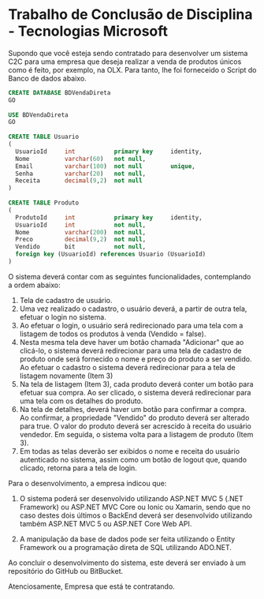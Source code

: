 # Trabalho de Conclusão de Disciplina - Tecnologias Microsoft
   Supondo que você esteja sendo contratado para desenvolver um sistema C2C para uma empresa que deseja realizar a venda de produtos únicos como é feito, por exemplo, na OLX. Para tanto, lhe foi forneceido o Script do Banco de dados abaixo.
```sql 
CREATE DATABASE BDVendaDireta
GO
 
USE BDVendaDireta
GO
 
CREATE TABLE Usuario
(
  UsuarioId     int           primary key     identity,
  Nome          varchar(60)   not null,
  Email         varchar(100)  not null        unique,
  Senha         varchar(20)   not null,
  Receita       decimal(9,2)  not null
)
 
CREATE TABLE Produto
(
  ProdutoId     int           primary key     identity,
  UsuarioId     int           not null,
  Nome          varchar(200)  not null,
  Preco         decimal(9,2)  not null,
  Vendido       bit           not null,
  foreign key (UsuarioId) references Usuario (UsuarioId)
)
```
O sistema deverá contar com as seguintes funcionalidades, contemplando a ordem abaixo:
 
1. Tela de cadastro de usuário.
2. Uma vez realizado o cadastro, o usuário deverá, a partir de outra tela, efetuar o login no sistema.
3. Ao efetuar o login, o usuário será redirecionado para uma tela com a listagem de todos os produtos à venda (Vendido = false).
4. Nesta mesma tela deve haver um botão chamada "Adicionar" que ao clicá-lo, o sistema deverá redirecionar para uma tela de cadastro de produto onde será fornecido o nome e preço do produto a ser vendido. Ao efetuar o cadastro o sistema deverá redirecionar para a tela de listagem novamente (Item 3)
5. Na tela de listagem (Item 3), cada produto deverá conter um botão para efetuar sua compra. Ao ser clicado, o sistema deverá redirecionar para uma tela com os detalhes do produto.
6. Na tela de detalhes, deverá haver um botão para confirmar a compra. Ao confirmar, a propriedade "Vendido" do produto deverá ser alterado para true. O valor do produto deverá ser acrescido à receita do usuário vendedor. Em seguida, o sistema volta para a listagem de produto (Item 3).
7. Em todas as telas deverão ser exibidos o nome e receita do usuário autenticado no sistema, assim como um botão de logout que, quando clicado, retorna para a tela de login.
 
Para o desenvolvimento, a empresa indicou que:
 
1. O sistema poderá ser desenvolvido utilizando ASP.NET MVC 5 (.NET Framework) ou ASP.NET MVC Core ou Ionic ou Xamarin, sendo que no caso destes dois últimos o BackEnd deverá ser desenvolvido utilizando também ASP.NET MVC 5 ou ASP.NET Core Web API.
 
2. A manipulação da base de dados pode ser feita utilizando o Entity Framework ou a programação direta de SQL utilizando ADO.NET.
 
Ao concluir o desenvolvimento do sistema, este deverá ser enviado à um repositório do GitHub ou BitBucket.
 
Atenciosamente,
Empresa que está te contratando.
